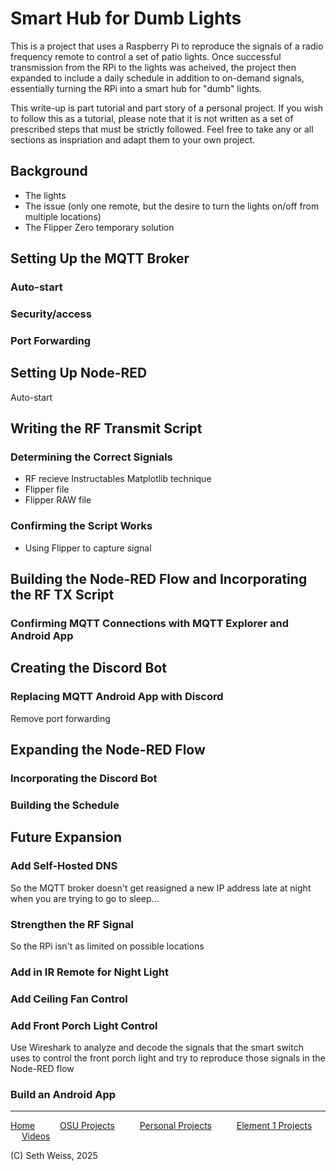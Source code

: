 # Smart Hub for Dumb Lights
This is a project that uses a Raspberry Pi to reproduce the signals of a 
radio frequency remote to control a set of patio lights.
Once successful transmission from the RPi to the lights was acheived, the project
then expanded to include a daily schedule in addition to on-demand signals,
essentially turning the RPi into a smart hub for "dumb" lights. 

This write-up is part tutorial and part story of a personal project.
If you wish to follow this as a tutorial, please note that it is not written
as a set of prescribed steps that must be strictly followed. Feel free to take
any or all sections as inspriation and adapt them to your own project.

## Background
- The lights
- The issue (only one remote, but the desire to turn the lights on/off from multiple locations)
- The Flipper Zero temporary solution

## Setting Up the MQTT Broker
### Auto-start
### Security/access
### Port Forwarding

## Setting Up Node-RED
Auto-start

## Writing the RF Transmit Script
### Determining the Correct Signials
- RF recieve Instructables Matplotlib technique
- Flipper file
- Flipper RAW file
### Confirming the Script Works
- Using Flipper to capture signal

## Building the Node-RED Flow and Incorporating the RF TX Script
### Confirming MQTT Connections with MQTT Explorer and Android App

## Creating the Discord Bot
### Replacing MQTT Android App with Discord
Remove port forwarding

## Expanding the Node-RED Flow
### Incorporating the Discord Bot
### Building the Schedule

## Future Expansion
### Add Self-Hosted DNS
So the MQTT broker doesn't get reasigned a new IP address
late at night when you are trying to go to sleep...
### Strengthen the RF Signal
So the RPi isn't as limited on possible locations 
### Add in IR Remote for Night Light
### Add Ceiling Fan Control
### Add Front Porch Light Control
Use Wireshark to analyze and decode the signals that the smart switch uses to control
the front porch light and try to reproduce those signals in the Node-RED flow
### Build an Android App

-----

[Home](https://sweisss.github.io/) &emsp; &emsp;
[OSU Projects](https://sweisss.github.io/#oregon-state-university-projects) &emsp; &emsp;
[Personal Projects](https://sweisss.github.io/#personal-projects) &emsp; &emsp;
[Element 1 Projects](https://sweisss.github.io/#element-1-projects) &emsp; &emsp;
[Videos](https://sweisss.github.io/#videos)

(C) Seth Weiss, 2025
